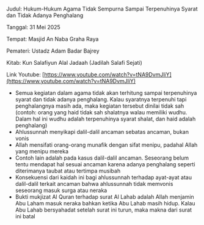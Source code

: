 Judul: Hukum-Hukum Agama Tidak Sempurna Sampai Terpenuhinya Syarat dan Tidak
Adanya Penghalang

Tanggal: 31 Mei 2025

Tempat: Masjid An Naba Graha Raya

Pemateri: Ustadz Adam Badar Bajrey

Kitab: Kun Salafiyun Alal Jadaah (Jadilah Salafi Sejati)

Link Youtube: [https://www.youtube.com/watch?v=tNA9DvmJliY](https://www.youtube.com/watch?v=tNA9DvmJliY)

- Semua kegiatan dalam agama tidak akan terhitung sampai terpenuhinya
syarat dan tidak adanya penghalang. Kalau syaratnya terpenuhi tapi
penghalangnya masih ada, maka kegiatan tersebut dinilai tidak
sah
(contoh: orang yang haid tidak sah shalatnya walau memiliki wudhu. Dalam hal ini
wudhu adalah terpenuhinya syarat shalat, dan haid adalah penghalang)
- Ahlussunnah menyikapi dalil-dalil ancaman sebatas ancaman, bukan vonis
- Allah mensifati orang-orang munafik dengan sifat menipu, padahal Allah
yang menipu mereka
- Contoh lain adalah pada kasus dalil-dalil ancaman. Seseorang belum tentu
mendapat hal sesuai ancaman karena adanya penghalang seperti diterimanya
taubat atau tertimpa musibah
- Konsekuensi dari kaidah ini bagi ahlussunnah terhadap ayat-ayat atau
dalil-dalil terkait ancaman bahwa ahlussunnah tidak memvonis seseorang masuk
surga atau neraka
- Bukti mukjizat Al Quran terhadap surat Al Lahab adalah Allah menjamin
Abu Laham masuk neraka bahkan ketika Abu Lahab masih hidup. Kalau
Abu Lahab bersyahadat setelah surat ini turun, maka makna dari surat ini batal


